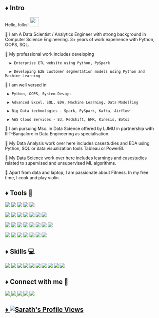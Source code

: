 ## ♦️ Intro

Hello, folks! <img src="https://raw.githubusercontent.com/MartinHeinz/MartinHeinz/master/wave.gif" width="30px">

🌱 I am A Data Scientist / Analytics Engineer with strong background in Computer Science Engineering. 3+ years of work experience with Python, OOPS, SQL.

🌱 My professional work includes developing 

      ▶️ Enterprise ETL website using Python, PySpark
      
      ▶️ Developing E2E customer segmentation models using Python and Machine Learning

🌱 I am well versed in 

     ▶️ Python, OOPS, System Design

     ▶️ Advanced Excel, SQL, EDA, Machine Learning, Data Modelling
  
     ▶️ Big Data technologies - Spark, PySpark, Kafka, Airflow
    
     ▶️ AWS Cloud Services - S3, Redshift, EMR, Kinesis, Boto3

🌱 I am pursuing Msc. in Data Science offered by LJMU in partnership with IIIT-Bangalore in Data Engineering as specialisation. 

🌱 My Data Analysis work over here includes casestudies and EDA using Python, SQL or data visualization tools Tableau or PowerBI.

🌱 My Data Science work over here includes learnings and casestudies related to supervised and unsupervised ML algorithms.

🌱 Apart from data and laptop, I am passionate about Fitness. In my free time, I cook and play violin. 

<!-- 
## ♦️ Data Analysis Projects 🚧

🌱 [Prediction of Learning Disabilities in school age children](https://github.com/sarathchandrikak/Final-Year-Project)\
🌱 [Farmer's Market Expansion](https://github.com/sarathchandrikak/Data-Analysis-Projects/tree/main/Farmer%20Expansion)\
🌱 [NYC Taxi ride EDA](https://github.com/sarathchandrikak/Data-Analysis-Projects/tree/main/NYC%20Taxi%20EDA)\
🌱 [Food Forecasting Analysis](https://github.com/sarathchandrikak/Food-Forecasting-Analysis)\
🌱 [Bellabeat Case Study](https://github.com/sarathchandrikak/Google-Data-Analytics-Capstone/blob/main/Markdown.pdf)\
🌱 [Assure Next Simulation Project](https://github.com/sarathchandrikak/Business-Analyst/tree/main/Excel)\
🌱 [Employee Info Case Study](https://github.com/sarathchandrikak/sql-data-analysis/tree/main/Employee%20Info%20Case%20Study)
 -->

## ♦️ Tools 🔨


![](https://img.shields.io/badge/AWSCloud-Redshift-informational?style=flat&logo=data:image/svg%2bxml;base64,<BASE64_DATA>) 
![](https://img.shields.io/badge/EMR-informational?style=flat&logo=data:image/svg%2bxml;base64,<BASE64_DATA>) 
![](https://img.shields.io/badge/EC2-informational?style=flat&logo=data:image/svg%2bxml;base64,<BASE64_DATA>) 
![](https://img.shields.io/badge/S3-informational?style=flat&logo=data:image/svg%2bxml;base64,<BASE64_DATA>) 
![](https://img.shields.io/badge/Boto3-informational?style=flat&logo=data:image/svg%2bxml;base64,<BASE64_DATA>)

![](https://img.shields.io/badge/DataAnalysis-Python-informational?style=flat&logo=data:image/svg%2bxml;base64,<BASE64_DATA>)
![](https://img.shields.io/badge/SQL-informational?style=flat&logo=data:image/svg%2bxml;base64,<BASE64_DATA>)
![](https://img.shields.io/badge/PostgreSQL-informational?style=flat&logo=data:image/svg%2bxml;base64,<BASE64_DATA>) 
![](https://img.shields.io/badge/R-informational?style=flat&logo=data:image/svg%2bxml;base64,<BASE64_DATA>)
![](https://img.shields.io/badge/Excel-informational?style=flat&logo=data:image/svg%2bxml;base64,<BASE64_DATA>)
![](https://img.shields.io/badge/Tableau-informational?style=flat&logo=data:image/svg%2bxml;base64,<BASE64_DATA>)
![](https://img.shields.io/badge/PowerBI-informational?style=flat&logo=data:image/svg%2bxml;base64,<BASE64_DATA>)

![](https://img.shields.io/badge/DataEngineering-DataModelling-informational?style=flat&logo=data:image/svg%2bxml;base64,<BASE64_DATA>) 
![](https://img.shields.io/badge/DataWarehouse-informational?style=flat&logo=data:image/svg%2bxml;base64,<BASE64_DATA>) 
![](https://img.shields.io/badge/ETL-informational?style=flat&logo=data:image/svg%2bxml;base64,<BASE64_DATA>) 
![](https://img.shields.io/badge/ApacheSpark-informational?style=flat&logo=data:image/svg%2bxml;base64,<BASE64_DATA>) 
![](https://img.shields.io/badge/ApacheHive-informational?style=flat&logo=data:image/svg%2bxml;base64,<BASE64_DATA>) 
![](https://img.shields.io/badge/ApacheKafka-informational?style=flat&logo=data:image/svg%2bxml;base64,<BASE64_DATA>) 
![](https://img.shields.io/badge/ApacheAirflow-informational?style=flat&logo=data:image/svg%2bxml;base64,<BASE64_DATA>) 
![](https://img.shields.io/badge/SparkOptimization-informational?style=flat&logo=data:image/svg%2bxml;base64,<BASE64_DATA>) 

![](https://img.shields.io/badge/General-Git-informational?style=flat&logo=data:image/svg%2bxml;base64,<BASE64_DATA>)
![](https://img.shields.io/badge/BitBucket-informational?style=flat&logo=data:image/svg%2bxml;base64,<BASE64_DATA>)
![](https://img.shields.io/badge/VSCode-informational?style=flat&logo=data:image/svg%2bxml;base64,<BASE64_DATA>)
![](https://img.shields.io/badge/PyCharm-informational?style=flat&logo=data:image/svg%2bxml;base64,<BASE64_DATA>)
![](https://img.shields.io/badge/Spyder-informational?style=flat&logo=data:image/svg%2bxml;base64,<BASE64_DATA>)
![](https://img.shields.io/badge/RStudio-informational?style=flat&logo=data:image/svg%2bxml;base64,<BASE64_DATA>)
![](https://img.shields.io/badge/PyQt-informational?style=flat&logo=data:image/svg%2bxml;base64,<BASE64_DATA>)


## ♦️ Skills 💻
![](https://img.shields.io/badge/DataAnalysis-informational?style=flat&logo=data:image/svg%2bxml;base64,<BASE64_DATA>)
![](https://img.shields.io/badge/Statistics-informational?style=flat&logo=data:image/svg%2bxml;base64,<BASE64_DATA>)
![](https://img.shields.io/badge/EDA-informational?style=flat&logo=data:image/svg%2bxml;base64,<BASE64_DATA>)
![](https://img.shields.io/badge/FeatureEngineering-informational?style=flat&logo=data:image/svg%2bxml;base64,<BASE64_DATA>)
![](https://img.shields.io/badge/MachineLearning-informational?style=flat&logo=data:image/svg%2bxml;base64,<BASE64_DATA>)
![](https://img.shields.io/badge/RelationalModelling-informational?style=flat&logo=data:image/svg%2bxml;base64,<BASE64_DATA>)
![](https://img.shields.io/badge/BatchProcessing-informational?style=flat&logo=data:image/svg%2bxml;base64,<BASE64_DATA>)
![](https://img.shields.io/badge/StreamProcessing-informational?style=flat&logo=data:image/svg%2bxml;base64,<BASE64_DATA>)
![](https://img.shields.io/badge/SparkStreaming-informational?style=flat&logo=data:image/svg%2bxml;base64,<BASE64_DATA>)
![](https://img.shields.io/badge/RealtimeDataAnalysis-informational?style=flat&logo=data:image/svg%2bxml;base64,<BASE64_DATA>)


## ♦️ Connect with me 🔗
<p>
<a href="mailto:sarathchandrikaksc@gmail.com"> <img src="https://img.shields.io/badge/Gmail-D14836?style=for-the-badge&logo=gmail&logoColor=white"</a>
<a href="https://www.linkedin.com/in/sarath-chandrika-k/"> <img src="https://img.shields.io/badge/LinkedIn-0077B5?style=for-the-badge&logo=linkedin&logoColor=white"</a>
<a href="https://public.tableau.com/app/profile/sarath.chandrika.k"> <img src="https://img.shields.io/badge/Tableau-E97627?style=for-the-badge&logo=Tableau&logoColor=white"</a>
<a href="https://www.instagram.com/sarath.chandrikak/"> <img src="https://img.shields.io/badge/Instagram-E4405F?style=for-the-badge&logo=instagram&logoColor=white"</a>  
<a href="https://sarathchandrikak.github.io/"> <img src="https://img.shields.io/badge/website-000000?style=for-the-badge&logo=About.me&logoColor=white"</a>
</p>

  
 ## ♦️ ![Sarath's Profile Views](https://komarev.com/ghpvc/?username=sarathchandrikak)
  
<!-- ![Sarath's GitHub stats](https://github-readme-stats.vercel.app/api?username=sarathchandrikak&show_icons=true&theme=dark) Please feel free to connect with me - sarathchandrikaksc@gmail.com


## ♦️ Achievements 😎

I have been awarded the Stride The Tride award for independently handling the development and management of the tool. -->


